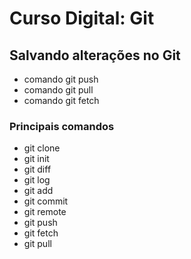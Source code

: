 # Curso Digital: Git

## Salvando alterações no Git
* comando git push
* comando git pull
* comando git fetch

### Principais comandos
* git clone
* git init
* git diff
* git log
* git add
* git commit
* git remote
* git push
* git fetch
* git pull